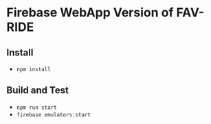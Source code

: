 # Firebase WebApp Version of FAV-RIDE

## Install
* `npm install`

## Build and Test
* `npm run start`
* `firebase emulators:start`

